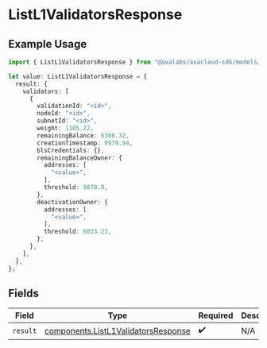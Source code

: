 # ListL1ValidatorsResponse

## Example Usage

```typescript
import { ListL1ValidatorsResponse } from "@avalabs/avacloud-sdk/models/operations";

let value: ListL1ValidatorsResponse = {
  result: {
    validators: [
      {
        validationId: "<id>",
        nodeId: "<id>",
        subnetId: "<id>",
        weight: 1105.22,
        remainingBalance: 6308.32,
        creationTimestamp: 9979.94,
        blsCredentials: {},
        remainingBalanceOwner: {
          addresses: [
            "<value>",
          ],
          threshold: 9878.9,
        },
        deactivationOwner: {
          addresses: [
            "<value>",
          ],
          threshold: 6033.23,
        },
      },
    ],
  },
};
```

## Fields

| Field                                                                                      | Type                                                                                       | Required                                                                                   | Description                                                                                |
| ------------------------------------------------------------------------------------------ | ------------------------------------------------------------------------------------------ | ------------------------------------------------------------------------------------------ | ------------------------------------------------------------------------------------------ |
| `result`                                                                                   | [components.ListL1ValidatorsResponse](../../models/components/listl1validatorsresponse.md) | :heavy_check_mark:                                                                         | N/A                                                                                        |